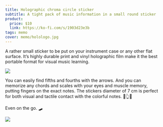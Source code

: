 ```yaml
---
title: Holographic chroma circle sticker
subtitle: A tight pack of music information in a small round sticker
product:
  price: $10
  link: https://ko-fi.com/s/1903d23e3b
tags: memo
cover: memo/holologo.jpg
---
```


A rather small sticker to be put on your instrument case or any other flat surface. It’s highly durable print and vinyl holographic film make it the best portable format for visual music learning.

![](/media/memo/logo/hand.jpeg)

You can easily find fifths and fourths with the arrows. And you can memorize any chords and scales with your eyes and muscle memory, putting fingers on the exact notes. The stickers diameter of 7 cm is perfect for both visual and tactile contact with the colorful notes. 🌈👆👀

Even on the go. 🛹

![](/media/memo/logo/stack.jpeg)
